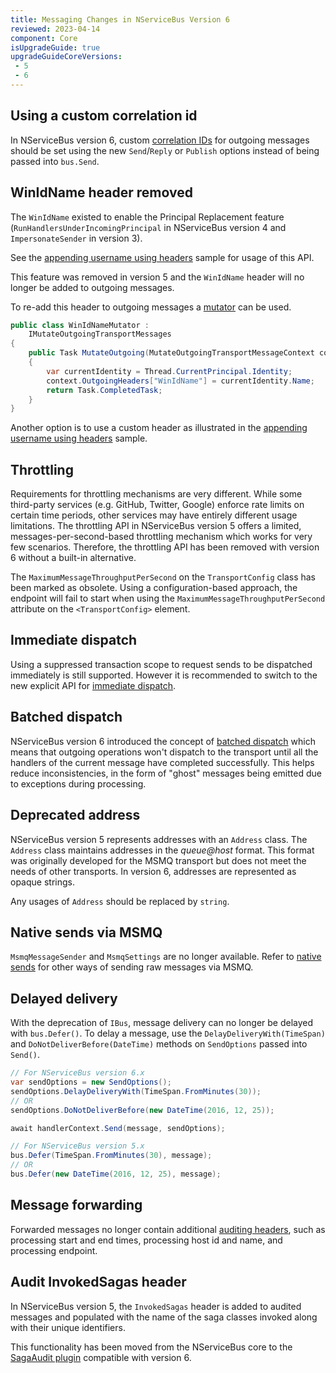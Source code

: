 ```yaml
---
title: Messaging Changes in NServiceBus Version 6
reviewed: 2023-04-14
component: Core
isUpgradeGuide: true
upgradeGuideCoreVersions:
 - 5
 - 6
---
```



## Using a custom correlation id

In NServiceBus version 6, custom [correlation IDs](/nservicebus/messaging/headers.md#messaging-interaction-headers-nservicebus-correlationid) for outgoing messages should be set using the new `Send`/`Reply` or `Publish` options instead of being passed into `bus.Send`.


## WinIdName header removed

The `WinIdName` existed to enable the Principal Replacement feature (`RunHandlersUnderIncomingPrincipal` in NServiceBus version 4 and `ImpersonateSender` in version 3).

See the [appending username using headers](/samples/username-header/) sample for usage of this API.

This feature was removed in version 5 and the `WinIdName` header will no longer be added to outgoing messages.

To re-add this header to outgoing messages a [mutator](/nservicebus/pipeline/message-mutators.md) can be used.

```csharp
public class WinIdNameMutator :
    IMutateOutgoingTransportMessages
{
    public Task MutateOutgoing(MutateOutgoingTransportMessageContext context)
    {
        var currentIdentity = Thread.CurrentPrincipal.Identity;
        context.OutgoingHeaders["WinIdName"] = currentIdentity.Name;
        return Task.CompletedTask;
    }
}
```

Another option is to use a custom header as illustrated in the [appending username using headers](/samples/username-header/) sample.


## Throttling

Requirements for throttling mechanisms are very different. While some third-party services (e.g. GitHub, Twitter, Google) enforce rate limits on certain time periods, other services may have entirely different usage limitations. The throttling API in NServiceBus version 5 offers a limited, messages-per-second-based throttling mechanism which works for very few scenarios. Therefore, the throttling API has been removed with version 6 without a built-in alternative.

The `MaximumMessageThroughputPerSecond` on the `TransportConfig` class has been marked as obsolete. Using a configuration-based approach, the endpoint will fail to start when using the `MaximumMessageThroughputPerSecond` attribute on the `<TransportConfig>` element.


## Immediate dispatch

Using a suppressed transaction scope to request sends to be dispatched immediately is still supported. However it is recommended to switch to the new explicit API for [immediate dispatch](/nservicebus/messaging/send-a-message.md#dispatching-a-message-immediately).


## Batched dispatch

NServiceBus version 6 introduced the concept of [batched dispatch](/nservicebus/messaging/batched-dispatch.md) which means that outgoing operations won't dispatch to the transport until all the handlers of the current message have completed successfully. This helps reduce inconsistencies, in the form of "ghost" messages being emitted due to exceptions during processing.


## Deprecated address

NServiceBus version 5 represents addresses with an `Address` class. The `Address` class maintains addresses in the *queue@host* format. This format was originally developed for the MSMQ transport but does not meet the needs of other transports. In version 6, addresses are represented as opaque strings.

Any usages of `Address` should be replaced by `string`.


## Native sends via MSMQ

`MsmqMessageSender` and `MsmqSettings` are no longer available. Refer to [native sends](/transports/msmq/native-integration.md) for other ways of sending raw messages via MSMQ.


## Delayed delivery

With the deprecation of `IBus`, message delivery can no longer be delayed with `bus.Defer()`. To delay a message, use the `DelayDeliveryWith(TimeSpan)` and `DoNotDeliverBefore(DateTime)` methods on `SendOptions` passed into `Send()`.

```csharp
// For NServiceBus version 6.x
var sendOptions = new SendOptions();
sendOptions.DelayDeliveryWith(TimeSpan.FromMinutes(30));
// OR
sendOptions.DoNotDeliverBefore(new DateTime(2016, 12, 25));

await handlerContext.Send(message, sendOptions);

// For NServiceBus version 5.x
bus.Defer(TimeSpan.FromMinutes(30), message);
// OR
bus.Defer(new DateTime(2016, 12, 25), message);
```


## Message forwarding

Forwarded messages no longer contain additional [auditing headers](/nservicebus/operations/auditing.md#message-headers), such as processing start and end times, processing host id and name, and processing endpoint.


## Audit InvokedSagas header

In NServiceBus version 5, the `InvokedSagas` header is added to audited messages and populated with the name of the saga classes invoked along with their unique identifiers.

This functionality has been moved from the NServiceBus core to the [SagaAudit plugin](/nservicebus/sagas/saga-audit.md) compatible with version 6.
